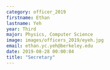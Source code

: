 ```yaml
---
category: officer_2019
firstname: Ethan
lastname: Yeh
year: Third
major: Physics, Computer Science
image: images/officers_2019/eyeh.jpg
email: ethan.yc.yeh@berkeley.edu
date: 2019-08-28 00:00:04
title: "Secretary"
---
```

